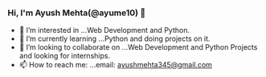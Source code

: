 ### Hi, I'm Ayush Mehta(@ayume10) 👋

- 👀 I’m interested in ...Web Development and Python.
- 🌱 I’m currently learning ...Python and doing projects on it.
- 👯 I’m looking to collaborate on ...Web Development and Python Projects and looking for internships.
- 📫 How to reach me: ...email: ayushmehta345@gmail.com
